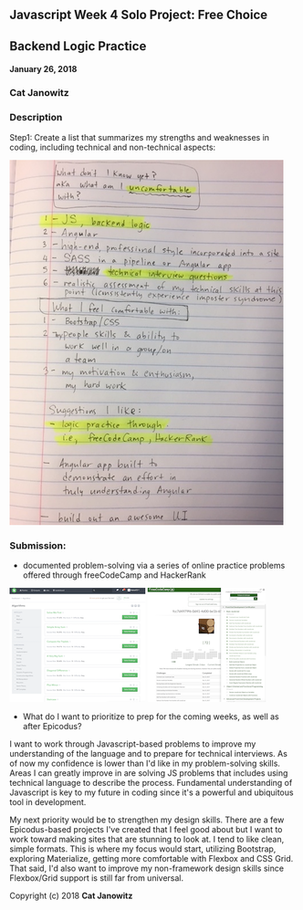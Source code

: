 ## Javascript Week 4 Solo Project: Free Choice

## Backend Logic Practice

#### January 26, 2018

### Cat Janowitz

###  Description
Step1: Create a list that summarizes my strengths and weaknesses in coding, including technical and non-technical aspects:

![](list3.JPG)

### Submission:
* documented problem-solving via a series of online practice problems offered through freeCodeCamp and HackerRank

![](hacker-rank.png)  ![](free-code-camp.png)

* What do I want to prioritize to prep for the coming weeks, as well as after Epicodus?

I want to work through Javascript-based problems to improve my understanding of the language and to prepare for technical interviews. As of now my confidence is lower than I'd like in my problem-solving skills. Areas I can greatly improve in are solving JS problems that includes using technical language to describe the process. Fundamental understanding of Javascript is key to my future in coding since it's a powerful and ubiquitous tool in development.

My next priority would be to strengthen my design skills.  There are a few Epicodus-based projects I've created that I feel good about but I want to work toward making sites that are stunning to look at. I tend to like clean, simple formats. This is where my focus would start, utilizing Bootstrap, exploring Materialize, getting more comfortable with Flexbox and CSS Grid.  That said, I'd also want to improve my non-framework design skills since Flexbox/Grid support is still far from universal.







Copyright (c) 2018 **Cat Janowitz**
